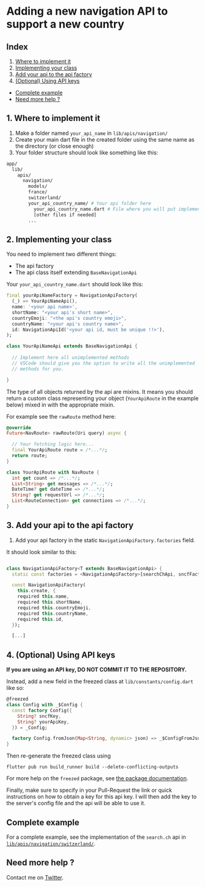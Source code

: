 # Adding a new navigation API to support a new country

## Index

1. [Where to implement it](#1-where-to-implement-it)
2. [Implementing your class](#2-implementing-your-class)
3. [Add your api to the api factory](#3-add-your-api-to-the-api-factory)
4. [(Optional) Using API keys ](#4-optional-using-API-keys )
- [Complete example](#complete-example)
- [Need more help ?](#need-more-help-)

## 1. Where to implement it
  1. Make a folder named `your_api_name` in `lib/apis/navigation/`
  2. Create your main dart file in the created folder using the same name as the directory (or close enough)
  3. Your folder structure should look like something like this: 

  ```bash
  app/
    lib/
      apis/
        navigation/
          models/
          france/
          switzerland/
          your_api_country_name/ # Your api folder here
            your_api_country_name.dart # File where you will put implement your class
            [other files if needed]
          ...
  ```
## 2. Implementing your class

You need to implement two different things:

- The api factory
- The api class itself extending `BaseNavigationApi`

Your `your_api_country_name.dart` should look like this:

```dart
final yourApiNameFactory = NavigationApiFactory(
  (_) => YourApiNameApi(),
  name: '<your api name>',
  shortName: "<your api's short name>",
  countryEmoji: "<the api's country emoji>",
  countryName: "<your api's country name>",
  id: NavigationApiId('<your api id, must be unique !!>'),
);

class YourApiNameApi extends BaseNavigationApi {
  
  // Implement here all unimplemented methods
  // VSCode should give you the option to write all the unimplemented
  // methods for you.

}
```

The type of all objects returned by the api are mixins. It means you should return a custom class representing your object (`YourApiRoute` in the example below) mixed in with the appropriate mixin.

For example see the `rawRoute` method here: 

```dart
@override
Future<NavRoute> rawRoute(Uri query) async {

  // Your fetching logic here...
  final YourApiRoute route = /*...*/;
  return route;
}

class YourApiRoute with NavRoute {
  int get count => /*...*/;
  List<String> get messages => /*...*/;
  DateTime? get dateTime => /*...*/;
  String? get requestUrl => /*...*/;
  List<RouteConnection> get connections => /*...*/;
}
```

## 3. Add your api to the api factory
1. Add your api factory in the static `NavigationApiFactory.factories` field.

It should look similar to this:

```dart

class NavigationApiFactory<T extends BaseNavigationApi> {
  static const factories = <NavigationApiFactory>[searchChApi, sncfFactory, yourApiNameFactory];

  const NavigationApiFactory(
    this.create, {
    required this.name,
    required this.shortName,
    required this.countryEmoji,
    required this.countryName,
    required this.id,
  });

  [...]
```

## 4. (Optional) Using API keys 

**If you are using an API key, DO NOT COMMIT IT TO THE REPOSITORY.**

Instead, add a new field in the freezed class at `lib/constants/config.dart` like so: 
```dart
@freezed
class Config with _$Config {
  const factory Config({
    String? sncfKey,
    String? yourApiKey,
  }) = _Config;

  factory Config.fromJson(Map<String, dynamic> json) => _$ConfigFromJson(json);
}
```
Then re-generate the freezed class using 
```
flutter pub run build_runner build --delete-conflicting-outputs
```
For more help on the `freezed` package, see [the package documentation](https://pub.dev/packages/freezed).

Finally, make sure to specify in your Pull-Request the link or quick instructions on how to obtain a key for this api key.
I will then add the key to the server's config file and the api will be able to use it.

## Complete example
For a complete example, see the implementation of the `search.ch` api in [`lib/apis/navigation/switzerland/`](../lib/apis/navigation/switzerland/).

## Need more help ?
Contact me on [Twitter](https://twitter.com/gaetschwartz).

